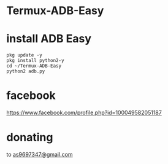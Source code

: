 # Termux-ADB-Easy

# install ADB Easy
```
pkg update -y
pkg install python2-y
cd ~/Termux-ADB-Easy
python2 adb.py
```
# facebook
https://www.facebook.com/profile.php?id=100049582051187
# donating
to as9697347@gmail.com
